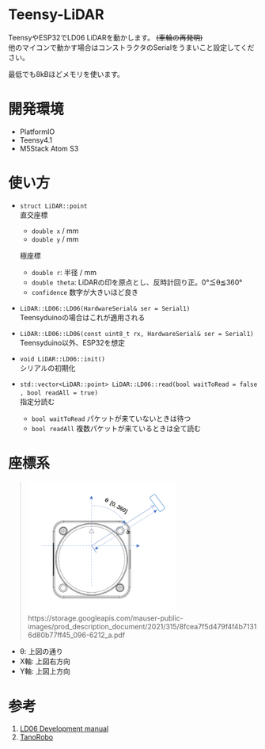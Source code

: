 # Teensy-LiDAR
TeensyやESP32でLD06 LiDARを動かします。 ~~(車輪の再発明)~~  
他のマイコンで動かす場合はコンストラクタのSerialをうまいこと設定してください。

最低でも8kBほどメモリを使います。

# 開発環境
* PlatformIO
* Teensy4.1
* M5Stack Atom S3

# 使い方
* `struct LiDAR::point`  
     直交座標 
    * `double x` / mm  
    * `double y` / mm 
 
     極座標
    * `double r`: 半径 / mm  
    * `double theta`: LiDARの印を原点とし、反時計回り正。0°≦θ≦360°  
    * `confidence` 数字が大きいほど良き

* `LiDAR::LD06::LD06(HardwareSerial& ser = Serial1)`  
    Teensyduinoの場合はこれが適用される
* `LiDAR::LD06::LD06(const uint8_t rx, HardwareSerial& ser = Serial1)`  
    Teensyduino以外、ESP32を想定
* `void LiDAR::LD06::init()`  
    シリアルの初期化
* `std::vector<LiDAR::point> LiDAR::LD06::read(bool waitToRead = false , bool readAll = true)`   
    指定分読む  
    * `bool waitToRead` パケットが来ていないときは待つ  
    * `bool readAll` 複数パケットが来ているときは全て読む

# 座標系
> <img width="300" alt="photo" src="image.png">  
> https://storage.googleapis.com/mauser-public-images/prod_description_document/2021/315/8fcea7f5d479f4f4b71316d80b77ff45_096-6212_a.pdf
* θ: 上図の通り
* X軸: 上図右方向
* Y軸: 上図上方向

# 参考
1. [LD06 Development manual](https://storage.googleapis.com/mauser-public-images/prod_description_document/2021/315/8fcea7f5d479f4f4b71316d80b77ff45_096-6212_a.pdf)
2. [TanoRobo](https://github.com/TanoRoboRCJ/Software/blob/feature/%2316_RAICHO/Firmware/F446-LiDAR/)
